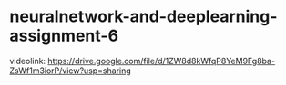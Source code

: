 # neuralnetwork-and-deeplearning-assignment-6
videolink: https://drive.google.com/file/d/1ZW8d8kWfqP8YeM9Fg8ba-ZsWf1m3iorP/view?usp=sharing
